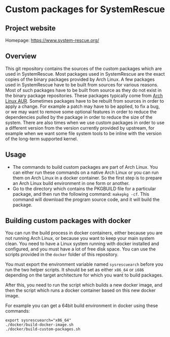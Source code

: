 # Custom packages for SystemRescue

## Project website
Homepage: https://www.system-rescue.org/

## Overview
This git repository contains the sources of the custom packages which are used
in SystemRescue. Most packages used in SystemRescue are the exact copies of the
binary packages provided by Arch Linux. A few packages used in SystemRescue have
to be built from sources for various reasons. Most of such packages have to be
built from source as they do not exist in the binary package repositories. These
packages typically come from [Arch Linux AUR](https://aur.archlinux.org/).
Sometimes packages have to be rebuilt from sources in order to apply a change.
For example a patch may have to be applied, to fix a bug, or we may want to
remove some optional features in order to reduce the dependencies pulled by the
package in order to reduce the size of the system. There are also times when we
use custom packages in order to use a different version from the version
currently provided by upstream, for example when we want some file system tools
to be inline with the version of the long-term supported kernel.

## Usage
* The commands to build custom packages are part of Arch Linux. You can either
  run these commands on a native Arch Linux or you can run them on Arch Linux
  in a docker container. So the first step is to prepare an Arch Linux build
  environment in one form or another.
* Go to the directory which contains the PKGBUILD file for a particular package,
  and then run the following command: `makepkg -cf`. This command will download
  the program source code, and it will build the package.

## Building custom packages with docker
You can run the build process in docker containers, either because you are not
running Arch Linux, or because you want to keep your main system clean. You need
to have a Linux system running with docker installed and configured, and you must
have a lot of free disk space. You can use the scripts provided in the `docker`
folder of this repository.

You must export the environment variable named `sysrescuearch` before you
run the two helper scripts. It should be set as either `x86_64` or `i686`
depending on the target architecture for which you want to build packages.

After this, you need to run the script which builds a new docker image, and
then the script which runs a docker container based on this new docker image.

For example you can get a 64bit build environment in docker using these commands:
```
export sysrescuearch="x86_64"
./docker/build-docker-image.sh
./docker/build-custom-packages.sh
```
